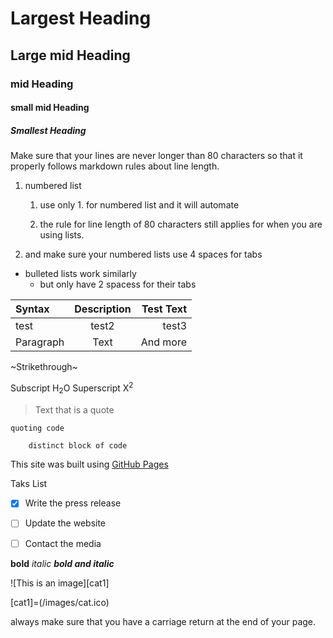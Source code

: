 # Largest Heading
## Large mid Heading
### mid Heading
#### small mid Heading
##### Smallest Heading

Make sure that your lines are never longer than 80 characters so that it
properly follows markdown rules about line length.

1. numbered list

    1. use only 1. for numbered list and it will automate

    1. the rule for line length of 80 characters still applies for when you
    are using lists.

1. and make sure your numbered lists use 4 spaces for tabs

- bulleted lists work similarly
  - but only have 2 spacess for their tabs

| Syntax      | Description | Test Text     |
| :---        |    :----:   |          ---: |
| test      | test2       | test3   |
| Paragraph   | Text        | And more      |

~Strikethrough~

Subscript H<sub>2</sub>O Superscript X<sup>2</sup>

> Text that is a quote

`quoting code`

```py
    distinct block of code
```

This site was built using [GitHub Pages](https://pages.github.com/)

Taks List

- [x] Write the press release

- [ ] Update the website

- [ ] Contact the media

**bold**
*italic*
***bold and italic***

![This is an image][cat1]

[cat1]=(/images/cat.ico)

always make sure that you have a carriage return at the end of your page.
